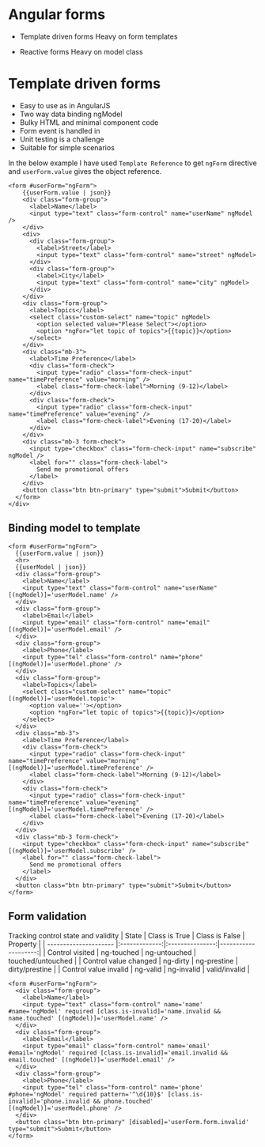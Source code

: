 # Angular forms

- Template driven forms
  Heavy on form templates

- Reactive forms
  Heavy on model class

# Template driven forms

- Easy to use as in AngularJS
- Two way data binding ngModel
- Bulky HTML and minimal component code
- Form event is handled in
- Unit testing is a challenge
- Suitable for simple scenarios

In the below example I have used `Template Reference` to get `ngForm` directive and `userForm.value` gives the object reference.

```
<form #userForm="ngForm">
    {{userForm.value | json}}
    <div class="form-group">
      <label>Name</label>
      <input type="text" class="form-control" name="userName" ngModel />
    </div>
    <div>
      <div class="form-group">
        <label>Street</label>
        <input type="text" class="form-control" name="street" ngModel>
      </div>
      <div class="form-group">
        <label>City</label>
        <input type="text" class="form-control" name="city" ngModel>
      </div>
    </div>
    <div class="form-group">
      <label>Topics</label>
      <select class="custom-select" name="topic" ngModel>
        <option selected value="Please Select"></option>
        <option *ngFor="let topic of topics">{{topic}}</option>
      </select>
    </div>
    <div class="mb-3">
      <label>Time Preference</label>
      <div class="form-check">
        <input type="radio" class="form-check-input" name="timePreference" value="morning" />
        <label class="form-check-label">Morning (9-12)</label>
      </div>
      <div class="form-check">
        <input type="radio" class="form-check-input" name="timePreference" value="evening" />
        <label class="form-check-label">Evening (17-20)</label>
      </div>
    </div>
    <div class="mb-3 form-check">
      <input type="checkbox" class="form-check-input" name="subscribe" ngModel />
      <label for="" class="form-check-label">
        Send me promotional offers
      </label>
    </div>
    <button class="btn btn-primary" type="submit">Submit</button>
  </form>
</div>
```
## Binding model to template
  ```
  <form #userForm="ngForm">
    {{userForm.value | json}}
    <hr>
    {{userModel | json}}
    <div class="form-group">
      <label>Name</label>
      <input type="text" class="form-control" name="userName" [(ngModel)]='userModel.name' />
    </div>
    <div class="form-group">
      <label>Email</label>
      <input type="email" class="form-control" name="email" [(ngModel)]='userModel.email' />
    </div>
    <div class="form-group">
      <label>Phone</label>
      <input type="tel" class="form-control" name="phone" [(ngModel)]='userModel.phone' />
    </div>
    <div class="form-group">
      <label>Topics</label>
      <select class="custom-select" name="topic" [(ngModel)]='userModel.topic'>
        <option value=''></option>
        <option *ngFor="let topic of topics">{{topic}}</option>
      </select>
    </div>
    <div class="mb-3">
      <label>Time Preference</label>
      <div class="form-check">
        <input type="radio" class="form-check-input" name="timePreference" value="morning" [(ngModel)]='userModel.timePreference' />
        <label class="form-check-label">Morning (9-12)</label>
      </div>
      <div class="form-check">
        <input type="radio" class="form-check-input" name="timePreference" value="evening" [(ngModel)]='userModel.timePreference' />
        <label class="form-check-label">Evening (17-20)</label>
      </div>
    </div>
    <div class="mb-3 form-check">
      <input type="checkbox" class="form-check-input" name="subscribe" [(ngModel)]='userModel.subscribe' />
      <label for="" class="form-check-label">
        Send me promotional offers
      </label>
    </div>
    <button class="btn btn-primary" type="submit">Submit</button>
  </form>
  ```

  ## Form validation
  Tracking control state and validity
  | State                 | Class is True | Class is False  | Property            |
  | --------------------- |:-------------:|:---------------:|--------------------:|
  | Control visited       | ng-touched    | ng-untouched    |  touched/untouched  |
  | Control value changed | ng-dirty      | ng-prestine     |  dirty/prestine     |
  | Control value invalid | ng-valid      | ng-invalid      |  valid/invalid      |


  ```
  <form #userForm="ngForm">
    <div class="form-group">
      <label>Name</label>
      <input type="text" class="form-control" name='name' #name='ngModel' required [class.is-invalid]='name.invalid && name.touched' [(ngModel)]='userModel.name' />
    </div>
    <div class="form-group">
      <label>Email</label>
      <input type="email" class="form-control" name='email' #email='ngModel' required [class.is-invalid]='email.invalid && email.touched' [(ngModel)]='userModel.email' />
    </div>
    <div class="form-group">
      <label>Phone</label>
      <input type="tel" class="form-control" name='phone' #phone='ngModel' required pattern='^\d{10}$' [class.is-invalid]='phone.invalid && phone.touched' [(ngModel)]='userModel.phone' />
    </div>
    <button class="btn btn-primary" [disabled]='userForm.form.invalid' type="submit">Submit</button>
  </form>
  ```


